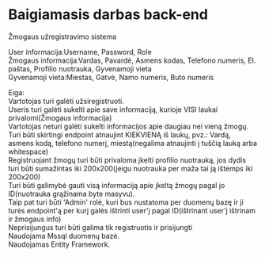 # Baigiamasis darbas back-end
  
Žmogaus užregistravimo sistema  
  
User informacija:Username, Password, Role  
Žmogaus informacija:Vardas, Pavardė, Asmens kodas, Telefono numeris, El. paštas, Profilio nuotrauka, Gyvenamoji vieta  
Gyvenamoji vieta:Miestas, Gatvė, Namo numeris, Buto numeris 
  
Eiga:  
Vartotojas turi galėti užsiregistruoti.  
Useris turi galėti sukelti apie save informaciją, kurioje VISI laukai privalomi(Žmogaus informacija)  
Vartotojas neturi galėti sukelti informacijos apie daugiau nei vieną žmogų.  
Turi būti skirtingi endpoint atnaujint KIEKVIENĄ iš laukų, pvz.: Vardą, asmens kodą, telefono numerį, miestą(negalima atnaujinti į tuščią lauką arba whitespace)  
Registruojant žmogų turi būti privaloma įkelti profilio nuotrauką, jos dydis turi būti sumažintas iki 200x200(jeigu nuotrauka per maža tai ją ištemps iki 200x200)  
Turi būti galimybė gauti visą informaciją apie įkeltą žmogų pagal jo ID(nuotrauka grąžinama byte masyvu).  
Taip pat turi būti 'Admin' rolė, kuri bus nustatoma per duomenų bazę ir ji turės endpoint'ą per kurį galės ištrinti user'į pagal ID(ištrinant user’į ištrinam ir žmogaus info)  
Neprisijungus turi būti galima tik registruotis ir prisijungti  
Naudojama Mssql duomenų bazė.  
Naudojamas Entity Framework.
